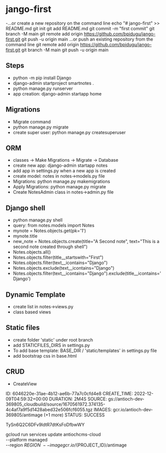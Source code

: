 # jango-first
-…or create a new repository on the command line
echo "# jango-first" >> README.md
git init
git add README.md
git commit -m "first commit"
git branch -M main
git remote add origin https://github.com/bpidugu/jango-first.git
git push -u origin main
…or push an existing repository from the command line
git remote add origin https://github.com/bpidugu/jango-first.git
git branch -M main
git push -u origin main
## Steps
- python -m pip install Django
- django-admin startproject smartnotes . 
- python manage.py runserver
- app creation:  django-admin startapp home



## Migrations

- Migrate command
- python manage.py migrate
- create super user: python manage.py createsuperuser


## ORM
- classes -> Make Migrations -> Migrate -> Database
- create new app: django-admin startapp notes
- add app in settings.py when a new app is created
- create model: notes in notes->models.py file
- Migrations: python manage.py makemigrations
- Apply Migrations: python manage.py migrate
- Create NotesAdmin class in notes->admin.py file
  
## Django shell
- python manage.py shell
- query: from notes.models import Notes
- mynote = Notes.objects.get(pk='1')
- mynote.title
-  new_note = Notes.objects.create(title="A Second note", text="This is a second note created through shell")
-  Notes.objects.all()
-  Notes.objects.filter(title__startswith="First")
-  Notes.objects.filter(text__icontains="Django")
-  Notes.objects.exclude(text__icontains="Django")
-  Notes.objects.filter(text__icontains="Django").exclude(title__icontains='Django')

## Dynamic Template
- create list in notes->views.py
- class based views
## Static files
- create folder 'static' under root branch
-  add STATICFILES_DIRS in settings.py
-  To add base template:  BASE_DIR / 'static/templates' in settings.py file
-  add bootstrap css in base.html

## CRUD
- CreateView





ID: 6046220e-31ae-4b12-ae6b-77a7c0cfd4e8
CREATE_TIME: 2022-12-09T04:59:32+00:00
DURATION: 2M4S
SOURCE: gs://antioch-dev-369805_cloudbuild/source/1670561972.374135-4c4af7a9f5d1428abed32e506fcf6055.tgz
IMAGES: gcr.io/antioch-dev-369805/antimage (+1 more)
STATUS: SUCCESS



TySn6Q2C6DFv9ldtR7dtKsFoDfbwWY


gcloud run services update antiochcms-cloud \
  --platform managed \
  --region $REGION \
  --image gcr.io/${PROJECT_ID}/antimage